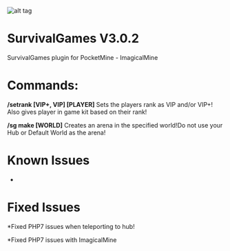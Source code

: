 ![alt tag](http://i.imgur.com/xEzMkd7.jpg)



# SurvivalGames  V3.0.2
SurvivalGames plugin for PocketMine - ImagicalMine

# Commands:

**/setrank [VIP+, VIP] [PLAYER]** Sets the players rank as VIP and/or VIP+! Also gives player in game kit based on their rank!

**/sg make [WORLD]** Creates an arena in the specified world!Do not use your Hub or Default World as the arena!

# Known Issues

*

# Fixed Issues

*Fixed PHP7 issues when teleporting to hub!

*Fixed PHP7 issues with ImagicalMine
